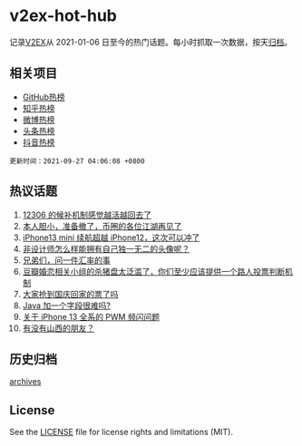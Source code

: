 # v2ex-hot-hub

 记录[V2EX](https://www.v2ex.com/)从 2021-01-06 日至今的热门话题。每小时抓取一次数据，按天[归档](archives)。
 
 ## 相关项目

- [GitHub热榜](https://github.com/lonnyzhang423/github-hot-hub)
- [知乎热榜](https://github.com/lonnyzhang423/zhihu-hot-hub)
- [微博热榜](https://github.com/lonnyzhang423/weibo-hot-hub)
- [头条热榜](https://github.com/lonnyzhang423/toutiao-hot-hub)
- [抖音热榜](https://github.com/lonnyzhang423/douyin-hot-hub)


 `更新时间：2021-09-27 04:06:08 +0800`

## 热议话题

1. [12306 的候补机制感觉越活越回去了](https://www.v2ex.com/t/804383)
1. [本人胆小，准备撤了，币圈的各位江湖再见了](https://www.v2ex.com/t/804237)
1. [iPhone13 mini 续航超越 iPhone12，这次可以冲了](https://www.v2ex.com/t/804252)
1. [非设计师怎么样能拥有自己独一无二的头像呢？](https://www.v2ex.com/t/804317)
1. [兄弟们，问一件汇率的事](https://www.v2ex.com/t/804242)
1. [豆瓣婚恋相关小组的杀猪盘太泛滥了，你们至少应该提供一个路人投票判断机制](https://www.v2ex.com/t/804379)
1. [大家抢到国庆回家的票了吗](https://www.v2ex.com/t/804368)
1. [Java 加一个字段很难吗?](https://www.v2ex.com/t/804422)
1. [关于 iPhone 13 全系的 PWM 频闪问题](https://www.v2ex.com/t/804386)
1. [有没有山西的朋友？](https://www.v2ex.com/t/804269)

## 历史归档

[archives](archives)

## License

See the [LICENSE](LICENSE) file for license rights and limitations (MIT).
